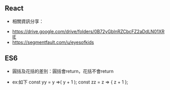 ## React
* 相關資訊分享：
- https://drive.google.com/drive/folders/0B72yGblnRZCbcFZ2aDdLN01XRlE
- https://segmentfault.com/u/eyesofkids

## ES6
* 圓括及花括的差別：圓括會return，花括不會return
- ex:如下
const yy = y =>(
	y + 1
);
const zz = z => {
	z + 1
};

